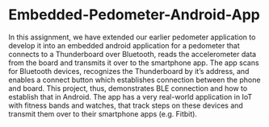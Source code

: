 # Embedded-Pedometer-Android-App

In this assignment, we have extended our earlier pedometer application to develop it into an embedded android application for a pedometer that connects to a Thunderboard over Bluetooth, reads the accelerometer data from the board and transmits it over to the smartphone app. The app scans for Bluetooth devices, recognizes the Thunderboard by it’s address, and enables a connect button which establishes connection between the phone and board. This project, thus, demonstrates BLE connection and how to establish that in Android. The app has a very real-world application in IoT with fitness bands and watches, that track steps on these devices and transmit them over to their smartphone apps (e.g. Fitbit).
